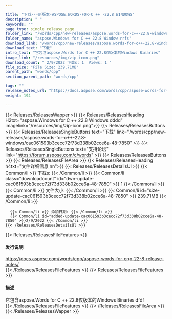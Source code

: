 ```yaml
---

title: "下载---新版本-ASPOSE.WORDS-FOR-C ++ -22.8 WINDOWS"
description: " "
keywords: ""
page_type: single_release_page
folder_link: "/words/cpp/new-releases/aspose.words-for-c++-22.8-windows/"
folder_name: "aspose.Windows for C ++ 22.8 Window rrfs"
download_link: "/words/cpp/new-releases/aspose.words-for-c++-22.8-windows/cac061593b3cecc72f73d338b02cce6a-48-7850"
download_text: "下载"
intro_text: "它包含aspose.Words for C ++ 22.8仅版本的Windows Binaries"
image_link: "/resources/img/zip-icon.png"
download_count: " 2/9/2022 下载s: 1  Views: 1 "
file_size: "File Size: 239.71MB"
parent_path: "words/cpp"
section_parent_path: "words/cpp"

tags: ""
release_notes_url: "https://docs.aspose.com/words/cpp/aspose-words-for-cpp-22-8-release-notes/"
weight: 194

---
```


{{< Releases/ReleasesWapper >}}
  {{< Releases/ReleasesHeading H2txt="aspose.Windows for C ++ 22.8 Windows dddd" imagelink="/resources/img/zip-icon.png">}}
  {{< Releases/ReleasesButtons >}}
    {{< Releases/ReleasesSingleButtons text="下载" link="/words/cpp/new-releases/aspose.words-for-c++-22.8-windows/cac061593b3cecc72f73d338b02cce6a-48-7850" >}}
    {{< Releases/ReleasesSingleButtons text="支持论坛" link="https://forum.aspose.com/c/words" >}}
  {{< Releases/ReleasesButtons >}}
  {{< Releases/ReleasesFileArea >}}
    {{< Releases/ReleasesHeading h4txt="文件详细信息 nn">}}
    {{< Releases/ReleasesDetailsUl >}}
      {{< Common/li >}} 下载s: {{< /Common/li >}}
      {{< Common/li class="downloadcount" id="dwn-update-cac061593b3cecc72f73d338b02cce6a-48-7850" >}} 1 {{< /Common/li >}}
      {{< Common/li >}} 文件大小: {{< /Common/li >}}
      {{< Common/li id="size-update-cac061593b3cecc72f73d338b02cce6a-48-7850" >}} 239.71MB {{< /Common/li >}}

      {{< Common/li >}} 添加日期: {{< /Common/li >}}
      {{< Common/li id="added-update-cac061593b3cecc72f73d338b02cce6a-48-7850" >}}2/9/2022 {{< /Common/li >}}
    {{< /Releases/ReleasesDetailsUl >}}

  {{< Releases/ReleasesFileFeatures >}}
      <h4>发行说明</h4><div><a href='https://docs.aspose.com/words/cpp/aspose-words-for-cpp-22-8-release-notes/'>https://docs.aspose.com/words/cpp/aspose-words-for-cpp-22-8-release-notes/</a></div>
  {{< /Releases/ReleasesFileFeatures >}}
  {{< Releases/ReleasesFileFeatures >}}
      <h4>描述</h4><div class="HTMLDescription">它包含aspose.Words for C ++ 22.8仅版本的Windows Binaries dfdf </div>
  {{< /Releases/ReleasesFileFeatures >}}
 {{< /Releases/ReleasesFileArea >}}
{{< /Releases/ReleasesWapper >}}


